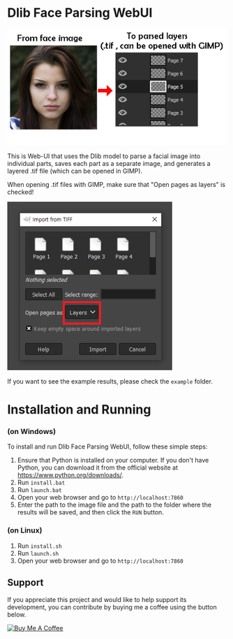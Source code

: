 # Dlib Face Parsing WebUI

![Dlib Face Parsing WebUI](https://raw.githubusercontent.com/jhj0517/Dlib-Face-Parsing-WebUI/master/example/example.png)

This is Web-UI that uses the Dlib model to parse a facial image into individual parts, saves each part as a separate image, and generates a layered .tif file (which can be opened in GIMP).

When opening .tif files with GIMP, make sure that "Open pages as layers" is checked!

![Dlib Face Parsing WebUI](https://raw.githubusercontent.com/jhj0517/Dlib-Face-Parsing-WebUI/master/example/open%20page%20as%20layers.png)

If you want to see the example results, please check the `example` folder.

# Installation and Running 

### (on Windows)
To install and run Dlib Face Parsing WebUI, follow these simple steps:

1. Ensure that Python is installed on your computer. If you don't have Python, you can download it from the official website at https://www.python.org/downloads/.
2. Run `install.bat` 
3. Run `launch.bat`
4. Open your web browser and go to `http://localhost:7860`
5. Enter the path to the image file and the path to the folder where the results will be saved, and then click the `RUN` button.

### (on Linux)
1. Run `install.sh` 
2. Run `launch.sh`
3. Open your web browser and go to `http://localhost:7860`

## Support

If you appreciate this project and would like to help support its development, you can contribute by buying me a coffee using the button below.

<a href="https://www.buymeacoffee.com/jhj0517" target="_blank"><img src="https://cdn.buymeacoffee.com/buttons/default-orange.png" alt="Buy Me A Coffee" height="41" width="174"></a>
